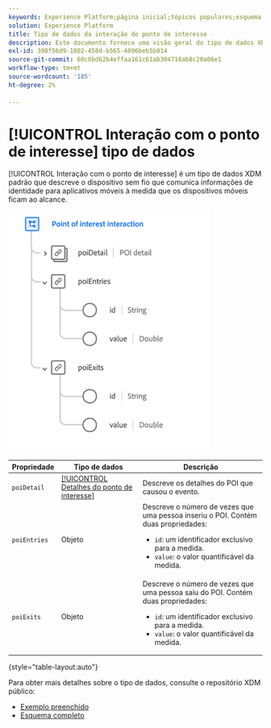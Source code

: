 ```yaml
---
keywords: Experience Platform;página inicial;tópicos populares;esquema;Esquema;XDM;campos;esquemas;Esquemas;poi;interação;ponto de interesse;ponto de interesse;tipo de dados;tipo de dados;tipo de dados;
solution: Experience Platform
title: Tipo de dados da interação do ponto de interesse
description: Este documento fornece uma visão geral do tipo de dados XDM da interação com o Ponto de interesse.
exl-id: 398f56d9-1802-458d-b565-4096beb5b014
source-git-commit: 60c0bd62b4effaa161c61ab304718ab8c20a06e1
workflow-type: tm+mt
source-wordcount: '185'
ht-degree: 2%

---
```


# [!UICONTROL Interação com o ponto de interesse] tipo de dados

[!UICONTROL Interação com o ponto de interesse] é um tipo de dados XDM padrão que descreve o dispositivo sem fio que comunica informações de identidade para aplicativos móveis à medida que os dispositivos móveis ficam ao alcance.

<img src="../images/data-types/poi-interaction.png" width="400" /><br />

| Propriedade | Tipo de dados | Descrição |
| --- | --- | --- |
| `poiDetail` | [[!UICONTROL Detalhes do ponto de interesse]](./poi-details.md) | Descreve os detalhes do POI que causou o evento. |
| `poiEntries` | Objeto | Descreve o número de vezes que uma pessoa inseriu o POI. Contém duas propriedades: <ul><li>`id`: um identificador exclusivo para a medida.</li><li>`value`: o valor quantificável da medida.</li></ul> |
| `poiExits` | Objeto | Descreve o número de vezes que uma pessoa saiu do POI. Contém duas propriedades: <ul><li>`id`: um identificador exclusivo para a medida.</li><li>`value`: o valor quantificável da medida.</li></ul> |

{style="table-layout:auto"}

Para obter mais detalhes sobre o tipo de dados, consulte o repositório XDM público:

* [Exemplo preenchido](https://github.com/adobe/xdm/blob/master/components/datatypes/deprecated/poi-interaction.example.1.json)
* [Esquema completo](https://github.com/adobe/xdm/blob/master/components/datatypes/deprecated/poi-interaction.schema.json)
